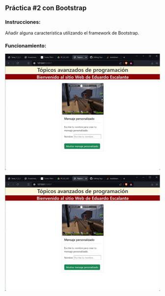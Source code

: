 ## Práctica #2 con Bootstrap
### Instrucciones:
Añadir alguna característica utilizando el framework de Bootstrap.

### Funcionamiento:
![Imagen de la página web funcionando](https://github.com/Edescal/Topicos-de-programacion-con-python/blob/practica-2-bootstrap/projecto_uno/src/static/Bootstrap.png)

![Imagen de la página web funcionando](https://github.com/Edescal/Topicos-de-programacion-con-python/blob/practica-2-bootstrap/projecto_uno/src/static/Bootstrap.png)